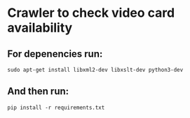 # Crawler to check video card availability

## For depenencies run:

`sudo apt-get install libxml2-dev libxslt-dev python3-dev`

## And then run:

`pip install -r requirements.txt`

